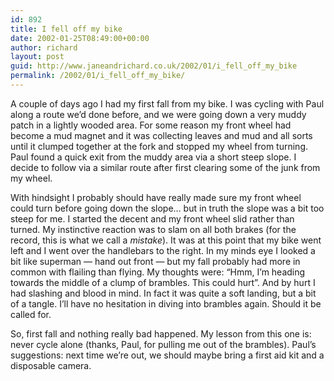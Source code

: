 ```yaml
---
id: 892
title: I fell off my bike
date: 2002-01-25T08:49:00+00:00
author: richard
layout: post
guid: http://www.janeandrichard.co.uk/2002/01/i_fell_off_my_bike
permalink: /2002/01/i_fell_off_my_bike/
---
```

A couple of days ago I had my first fall from my bike. I was cycling with Paul along a route we&#8217;d done before, and we were going down a very muddy patch in a lightly wooded area. For some reason my front wheel had become a mud magnet and it was collecting leaves and mud and all sorts until it clumped together at the fork and stopped my wheel from turning. Paul found a quick exit from the muddy area via a short steep slope. I decide to follow via a similar route after first clearing some of the junk from my wheel. 

With hindsight I probably should have really made sure my front wheel could turn before going down the slope&#8230; but in truth the slope was a bit too steep for me. I started the decent and my front wheel slid rather than turned. My instinctive reaction was to slam on all both brakes (for the record, this is what we call a _mistake_). It was at this point that my bike went left and I went over the handlebars to the right. In my minds eye I looked a bit like superman &#8212; hand out front &#8212; but my fall probably had more in common with flailing than flying. My thoughts were: &#8220;Hmm, I&#8217;m heading towards the middle of a clump of brambles. This could hurt&#8221;. And by hurt I had slashing and blood in mind. In fact it was quite a soft landing, but a bit of a tangle. I&#8217;ll have no hesitation in diving into brambles again. Should it be called for.

So, first fall and nothing really bad happened. My lesson from this one is: never cycle alone (thanks, Paul, for pulling me out of the brambles). Paul&#8217;s suggestions: next time we&#8217;re out, we should maybe bring a first aid kit and a disposable camera.